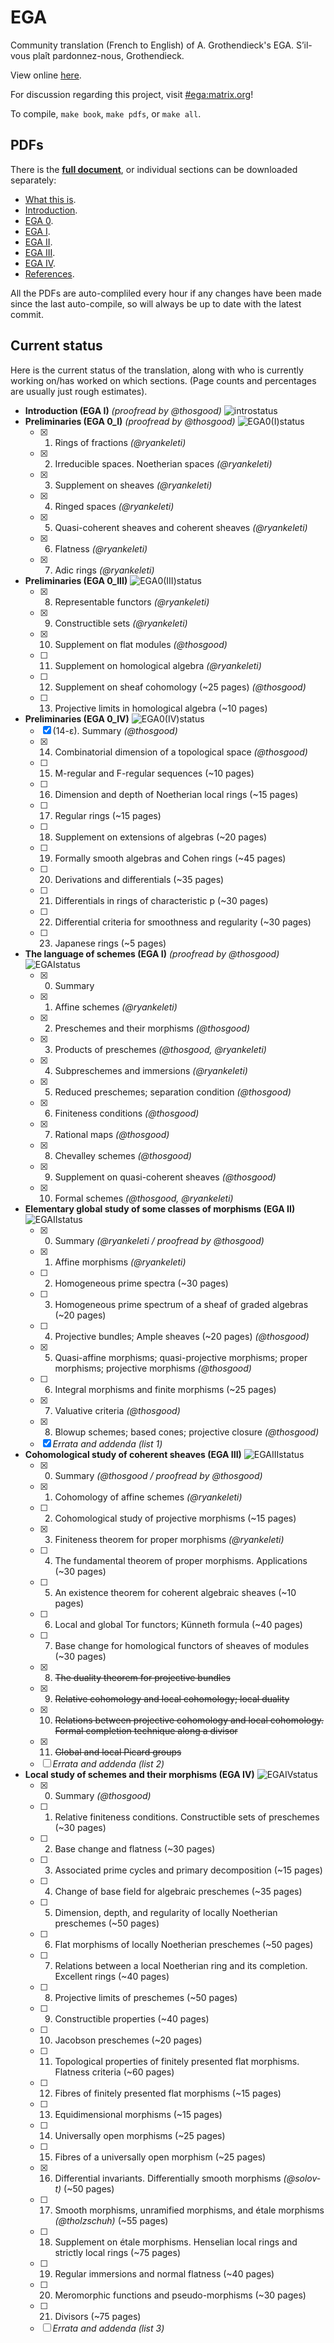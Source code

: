 # EGA

Community translation (French to English) of A. Grothendieck's EGA.
S’il-vous plaît pardonnez-nous, Grothendieck.

View online [here](https://ega.fppf.site/).

For discussion regarding this project, visit [#ega:matrix.org](https://riot.im/app/#/room/#ega:matrix.org)!

To compile, `make book`, `make pdfs`, or `make all`.

## PDFs
There is the [**full document**](https://fppf.site/ega/book-auto.pdf), or individual sections can be downloaded separately:
- [What this is](https://fppf.site/ega/what-auto.pdf).
- [Introduction](https://fppf.site/ega/intro-auto.pdf).
- [EGA 0](https://fppf.site/ega/ega0-auto.pdf).
- [EGA I](https://fppf.site/ega/ega1-auto.pdf).
- [EGA II](https://fppf.site/ega/ega2-auto.pdf).
- [EGA III](https://fppf.site/ega/ega3-auto.pdf).
- [EGA IV](https://fppf.site/ega/ega4-auto.pdf).
- [References](https://fppf.site/ega/ref-auto.pdf).

All the PDFs are auto-compliled every hour if any changes have been made since the last auto-compile, so will always be up to date with the latest commit.

## Current status

Here is the current status of the translation, along with who is currently working on/has worked on which sections. (Page counts and percentages are usually just rough estimates).

- **Introduction (EGA I)** _(proofread by @thosgood)_ ![introstatus](https://img.shields.io/badge/-5%2F5-brightgreen)
- **Preliminaries (EGA 0_I)** _(proofread by @thosgood)_ ![EGA0(I)status](https://img.shields.io/badge/-70%2F70-brightgreen)
    + [x] 1. Rings of fractions _(@ryankeleti)_
    + [x] 2. Irreducible spaces. Noetherian spaces _(@ryankeleti)_
    + [x] 3. Supplement on sheaves _(@ryankeleti)_
    + [x] 4. Ringed spaces _(@ryankeleti)_
    + [x] 5. Quasi-coherent sheaves and coherent sheaves _(@ryankeleti)_
    + [x] 6. Flatness _(@ryankeleti)_
    + [x] 7. Adic rings _(@ryankeleti)_
- **Preliminaries (EGA 0_III)** ![EGA0(III)status](https://img.shields.io/badge/-20%2F75-orange)
    + [x] 8. Representable functors _(@ryankeleti)_
    + [x] 9. Constructible sets _(@ryankeleti)_
    + [x] 10. Supplement on flat modules _(@thosgood)_
    + [ ] 11. Supplement on homological algebra _(@ryankeleti)_
    + [ ] 12. Supplement on sheaf cohomology (~25 pages) _(@thosgood)_
    + [ ] 13. Projective limits in homological algebra (~10 pages)
- **Preliminaries (EGA 0_IV)** ![EGA0(IV)status](https://img.shields.io/badge/-5%2F215-red)
    + [x] (14-ε). Summary _(@thosgood)_
    + [x] 14. Combinatorial dimension of a topological space _(@thosgood)_
    + [ ] 15. M-regular and F-regular sequences (~10 pages)
    + [ ] 16. Dimension and depth of Noetherian local rings (~15 pages)
    + [ ] 17. Regular rings (~15 pages)
    + [ ] 18. Supplement on extensions of algebras (~20 pages)
    + [ ] 19. Formally smooth algebras and Cohen rings (~45 pages)
    + [ ] 20. Derivations and differentials (~35 pages)
    + [ ] 21. Differentials in rings of characteristic p (~30 pages)
    + [ ] 22. Differential criteria for smoothness and regularity (~30 pages)
    + [ ] 23. Japanese rings (~5 pages)
- **The language of schemes (EGA I)** _(proofread by @thosgood)_ ![EGAIstatus](https://img.shields.io/badge/-136%2F136-brightgreen)
    + [x] 0. Summary
    + [x] 1. Affine schemes _(@ryankeleti)_
    + [x] 2. Preschemes and their morphisms _(@thosgood)_
    + [x] 3. Products of preschemes _(@thosgood, @ryankeleti)_
    + [x] 4. Subpreschemes and immersions _(@ryankeleti)_
    + [x] 5. Reduced preschemes; separation condition _(@thosgood)_
    + [x] 6. Finiteness conditions _(@thosgood)_
    + [x] 7. Rational maps _(@thosgood)_
    + [x] 8. Chevalley schemes _(@thosgood)_
    + [x] 9. Supplement on quasi-coherent sheaves _(@thosgood)_
    + [x] 10. Formal schemes _(@thosgood, @ryankeleti)_
- **Elementary global study of some classes of morphisms (EGA II)** ![EGAIIstatus](https://img.shields.io/badge/-105%2F205-yellow)
    + [x] 0. Summary _(@ryankeleti / proofread by @thosgood)_
    + [x] 1. Affine morphisms _(@ryankeleti)_
    + [ ] 2. Homogeneous prime spectra (~30 pages)
    + [ ] 3. Homogeneous prime spectrum of a sheaf of graded algebras (~20 pages)
    + [ ] 4. Projective bundles; Ample sheaves (~20 pages) _(@thosgood)_
    + [x] 5. Quasi-affine morphisms; quasi-projective morphisms; proper morphisms; projective morphisms _(@thosgood)_
    + [ ] 6. Integral morphisms and finite morphisms (~25 pages)
    + [x] 7. Valuative criteria _(@thosgood)_
    + [x] 8. Blowup schemes; based cones; projective closure _(@thosgood)_
    + [x] _Errata and addenda (list 1)_
- **Cohomological study of coherent sheaves (EGA III)** ![EGAIIIstatus](https://img.shields.io/badge/-20%2F160-red)
    + [x] 0. Summary _(@thosgood / proofread by @thosgood)_
    + [x] 1. Cohomology of affine schemes _(@ryankeleti)_
    + [ ] 2. Cohomological study of projective morphisms (~15 pages)
    + [x] 3. Finiteness theorem for proper morphisms _(@ryankeleti)_
    + [ ] 4. The fundamental theorem of proper morphisms. Applications (~30 pages)
    + [ ] 5. An existence theorem for coherent algebraic sheaves (~10 pages)
    + [ ] 6. Local and global Tor functors; Künneth formula (~40 pages)
    + [ ] 7. Base change for homological functors of sheaves of modules (~30 pages)
    + [x] 8. ~~The duality theorem for projective bundles~~
    + [x] 9. ~~Relative cohomology and local cohomology; local duality~~
    + [x] 10. ~~Relations between projective cohomology and local cohomology. Formal completion technique along a divisor~~
    + [x] 11. ~~Global and local Picard groups~~
    + [ ] _Errata and addenda (list 2)_
- **Local study of schemes and their morphisms (EGA IV)** ![EGAIVstatus](https://img.shields.io/badge/-53%2F825-red)
    + [x] 0. Summary _(@thosgood)_
    + [ ] 1. Relative finiteness conditions. Constructible sets of preschemes (~30 pages)
    + [ ] 2. Base change and flatness (~30 pages)
    + [ ] 3. Associated prime cycles and primary decomposition (~15 pages)
    + [ ] 4. Change of base field for algebraic preschemes (~35 pages)
    + [ ] 5. Dimension, depth, and regularity of locally Noetherian preschemes (~50 pages)
    + [ ] 6. Flat morphisms of locally Noetherian preschemes (~50 pages)
    + [ ] 7. Relations between a local Noetherian ring and its completion. Excellent rings (~40 pages)
    + [ ] 8. Projective limits of preschemes (~50 pages)
    + [ ] 9. Constructible properties (~40 pages)
    + [ ] 10. Jacobson preschemes (~20 pages)
    + [ ] 11. Topological properties of finitely presented flat morphisms. Flatness criteria (~60 pages)
    + [ ] 12. Fibres of finitely presented flat morphisms (~15 pages)
    + [ ] 13. Equidimensional morphisms (~15 pages)
    + [ ] 14. Universally open morphisms (~25 pages)
    + [ ] 15. Fibres of a universally open morphism (~25 pages)
    + [x] 16. Differential invariants. Differentially smooth morphisms _(@solov-t)_ (~50 pages)
    + [ ] 17. Smooth morphisms, unramified morphisms, and étale morphisms _(@tholzschuh)_ (~55 pages)
    + [ ] 18. Supplement on étale morphisms. Henselian local rings and strictly local rings (~75 pages)
    + [ ] 19. Regular immersions and normal flatness (~40 pages)
    + [ ] 20. Meromorphic functions and pseudo-morphisms (~30 pages)
    + [ ] 21. Divisors (~75 pages)
    + [ ] _Errata and addenda (list 3)_
